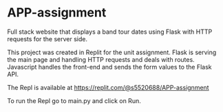 # APP-assignment
Full stack website that displays a band tour dates using Flask with HTTP requests for the server side.

This project was created in Replit for the unit assignment. Flask is serving the main page and handling HTTP requests and deals with routes. Javascript handles the front-end and sends the form values to the Flask API.

The Repl is available at https://replit.com/@s5520688/APP-assignment

To run the Repl go to main.py and click on Run.

